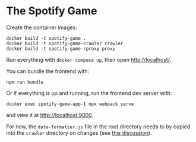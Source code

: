 # The Spotify Game

Create the container images:
```
docker build -t spotify-game .
docker build -t spotify-game-crawler crawler
docker build -t spotify-game-rproxy proxy
```
Run everything with `docker compose up`, then open [http://localhost/](http://localhost/).

You can bundle the frontend with:
```
npm run bundle
```
Or if everything is up and running, run the frontend dev server with:
```
docker exec spotify-game-app-1 npx webpack serve
```
and view it at [http://localhost:9000](http://localhost:9000).

For now, the `date-formatter.js` file in the root directory needs to by copied into the `crawler` directory on changes (see [this discussion](https://github.com/auxilincom/docker-compose-starter/issues/3)).
